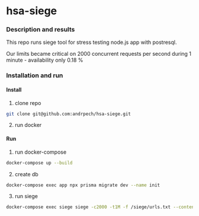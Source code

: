 # hsa-siege

### Description and results
This repo runs siege tool for stress testing node.js app with postresql.

Our limits became critical on 2000 concurrent requests per second during 1 minute - availability only 0.18 %

### Installation and run
#### Install

1. clone repo

```bash
git clone git@github.com:andrpech/hsa-siege.git
```

2. run docker

#### Run

1. run docker-compose

```bash
docker-compose up --build
```

2. create db

```bash
docker-compose exec app npx prisma migrate dev --name init 
```

3. run siege

```bash
docker-compose exec siege siege -c2000 -t1M -f /siege/urls.txt --content-type "application/json" 2> /siege/results_2000.txt
```